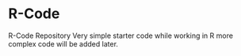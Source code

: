 # R-Code
R-Code Repository
Very simple starter code while working in R more complex code will be added later.
